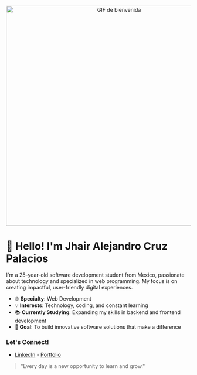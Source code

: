 <!-- GIF centrado -->
<p align="center">
  <img src="https://giffiles.alphacoders.com/196/196102.gif" alt="GIF de bienvenida" width="600" />
</p>

# 👋 Hello! I'm Jhair Alejandro Cruz Palacios

I'm a 25-year-old software development student from Mexico, passionate about technology and specialized in web programming. My focus is on creating impactful, user-friendly digital experiences.

- 🌐 **Specialty**: Web Development
- 💡 **Interests**: Technology, coding, and constant learning
- 📚 **Currently Studying**: Expanding my skills in backend and frontend development
- 🎯 **Goal**: To build innovative software solutions that make a difference

### Let's Connect!
- [LinkedIn](https://www.linkedin.com/) - [Portfolio](https://www.yourportfolio.com/)

> "Every day is a new opportunity to learn and grow."
